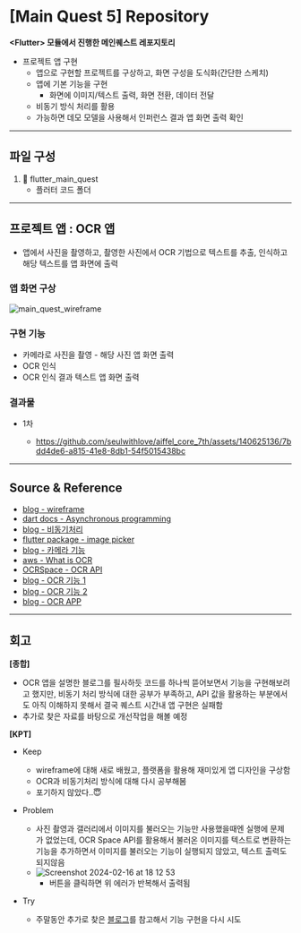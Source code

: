 # [Main Quest 5] Repository

**\<Flutter> 모듈에서 진행한 메인퀘스트 레포지토리**

- 프로젝트 앱 구현
    - 앱으로 구현할 프로젝트를 구상하고, 화면 구성을 도식화(간단한 스케치)
    - 앱에 기본 기능을 구현
        - 화면에 이미지/텍스트 출력, 화면 전환, 데이터 전달
    - 비동기 방식 처리를 활용
    - 가능하면 데모 모델을 사용해서 인퍼런스 결과 앱 화면 출력 확인

---

## 파일 구성

1. 📁 flutter_main_quest 
    - 플러터 코드 폴더

---

## 프로젝트 앱 : OCR 앱
- 앱에서 사진을 촬영하고, 촬영한 사진에서 OCR 기법으로 텍스트를 추출, 인식하고 해당 텍스트를 앱 화면에 출력

### 앱 화면 구상
![main_quest_wireframe](https://github.com/seulwithlove/aiffel_core_7th/assets/140625136/d0357e97-9d7a-475e-a572-7faf3f88a27f)


### 구현 기능
- 카메라로 사진을 촬영 - 해당 사진 앱 화면 출력
- OCR 인식
- OCR 인식 결과 텍스트 앱 화면 출력

### 결과물
- 1차
    
    - https://github.com/seulwithlove/aiffel_core_7th/assets/140625136/7bdd4de6-a815-41e8-8db1-54f5015438bc

---

## Source & Reference
- [blog - wireframe](https://slowalk.com/2140)
- [dart docs - Asynchronous programming](https://dart.dev/codelabs/async-await)
- [blog - 비동기처리](https://monocsp.dev/8)
- [flutter package - image picker](https://pub.dev/packages/image_picker/example)
- [blog - 카메라 기능](https://kyungsnim.net/113)
- [aws - What is OCR](https://aws.amazon.com/what-is/ocr/?nc1=h_ls)
- [OCRSpace - OCR API](https://ocr.space/OCRAPI)
- [blog - OCR 기능 1](https://medium.com/@nsivaramdav/create-a-image-to-text-recognition-app-with-flutter-d135b682ba4d)
- [blog - OCR 기능 2](https://velog.io/@mm723/Flutter%EC%9D%B4%EB%AF%B8%EC%A7%80%EC%97%90%EC%84%9C-%ED%85%8D%EC%8A%A4%ED%8A%B8-%EC%B6%94%EC%B6%9C%ED%95%98%EA%B8%B0)
- [blog - OCR APP](https://medium.com/@sushaanshakya88/text-recognition-from-image-ocr-in-flutter-d9b35190d824)


---

## 회고 

**[종합]**
- OCR 앱을 설명한 블로그를 필사하듯 코드를 하나씩 뜯어보면서 기능을 구현해보려고 했지만, 비동기 처리 방식에 대한 공부가 부족하고, API 값을 활용하는 부분에서도 아직 이해하지 못해서 결국 퀘스트 시간내 앱 구현은 실패함
- 추가로 찾은 자료를 바탕으로 개선작업을 해볼 예정

**[KPT]**
- Keep 
    - wireframe에 대해 새로 배웠고, 플랫폼을 활용해 재미있게 앱 디자인을 구상함
    - OCR과 비동기처리 방식에 대해 다시 공부해봄
    - 포기하지 않았다..😇

- Problem
    - 사진 촬영과 갤러리에서 이미지를 불러오는 기능만 사용했을때엔 실행에 문제가 없었는데, OCR Space API를 활용해서 불러온 이미지를 텍스트로 변환하는 기능을 추가하면서 이미지를 불러오는 기능이 실행되지 않았고, 텍스트 출력도 되지않음
    - ![Screenshot 2024-02-16 at 18 12 53](https://github.com/seulwithlove/aiffel_core_7th/assets/140625136/fb0346a6-f742-455f-a525-bbc2f8667c5d) 
        - 버튼을 클릭하면 위 에러가 반복해서 출력됨

- Try
    - 주말동안 추가로 찾은 [블로그](https://medium.com/@sushaanshakya88/text-recognition-from-image-ocr-in-flutter-d9b35190d824)를 참고해서 기능 구현을 다시 시도
